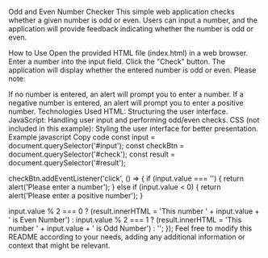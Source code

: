 Odd and Even Number Checker
This simple web application checks whether a given number is odd or even. Users can input a number, and the application will provide feedback indicating whether the number is odd or even.

How to Use
Open the provided HTML file (index.html) in a web browser.
Enter a number into the input field.
Click the "Check" button.
The application will display whether the entered number is odd or even.
Please note:

If no number is entered, an alert will prompt you to enter a number.
If a negative number is entered, an alert will prompt you to enter a positive number.
Technologies Used
HTML: Structuring the user interface.
JavaScript: Handling user input and performing odd/even checks.
CSS (not included in this example): Styling the user interface for better presentation.
Example
javascript
Copy code
const input = document.querySelector('#input');
const checkBtn = document.querySelector('#check');
const result = document.querySelector('#result');

checkBtn.addEventListener('click', () => {
  if (input.value === '') {
    return alert('Please enter a number');
  } else if (input.value < 0) {
    return alert('Please enter a positive number');
  }

  input.value % 2 === 0
    ? (result.innerHTML = 'This number ' + input.value + ' is Even Number')
    : input.value % 2 === 1
    ? (result.innerHTML = 'This number ' + input.value + ' is Odd Number')
    : '';
});
Feel free to modify this README according to your needs, adding any additional information or context that might be relevant.
